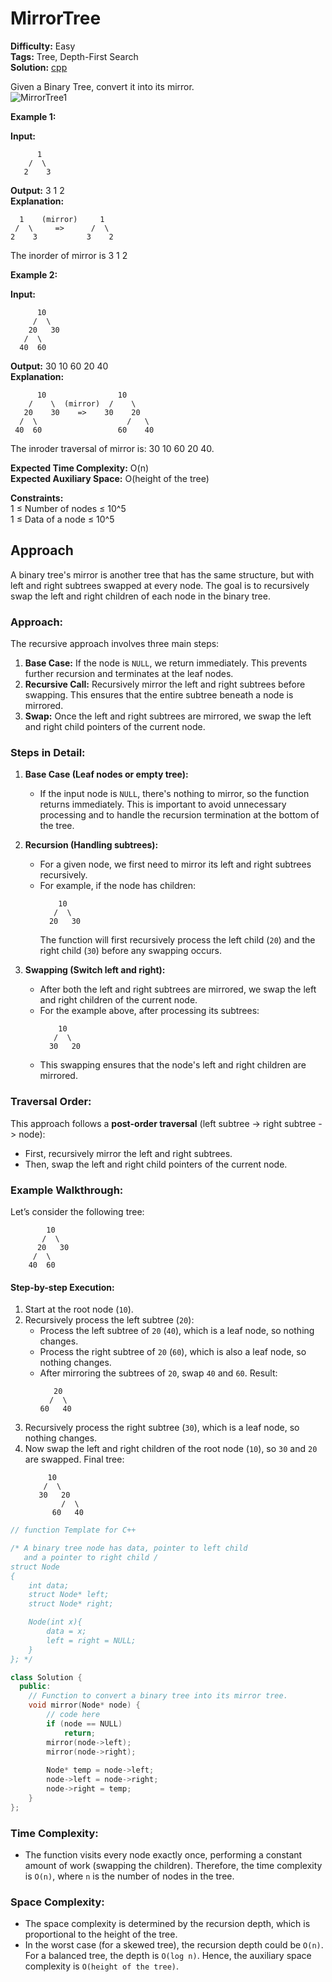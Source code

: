 # MirrorTree

**Difficulty:** Easy <br>
**Tags:** Tree, Depth-First Search <br>
**Solution:** [cpp](mirrorTree.cpp) <br>

Given a Binary Tree, convert it into its mirror.  
![MirrorTree1](https://contribute.geeksforgeeks.org/wp-content/uploads/mirrortrees.jpg "MirrorTree1")            

**Example 1:**

**Input:**
```
      1
    /  \
   2    3
```
**Output:** 3 1 2 <br>
**Explanation:**
```
  1    (mirror)     1
 /  \     =>      /  \
2    3           3    2
```
The inorder of mirror is 3 1 2

**Example 2:**

**Input:**
```
      10
     /  \
    20   30
   /  \
  40  60
```
**Output:** 30 10 60 20 40 <br>
**Explanation:** 
```
      10                10
    /    \  (mirror)  /    \
   20    30    =>    30    20
  /  \                    /   \
 40  60                 60    40
```
The inroder traversal of mirror is: 30 10 60 20 40.


**Expected Time Complexity:** O(n)  
**Expected Auxiliary Space:** O(height of the tree)

**Constraints:**  
1 ≤ Number of nodes ≤ 10^5  
1 ≤ Data of a node ≤ 10^5


## Approach

A binary tree's mirror is another tree that has the same structure, but with left and right subtrees swapped at every node. The goal is to recursively swap the left and right children of each node in the binary tree.

### Approach:
The recursive approach involves three main steps:
1. **Base Case:** If the node is `NULL`, we return immediately. This prevents further recursion and terminates at the leaf nodes.
2. **Recursive Call:** Recursively mirror the left and right subtrees before swapping. This ensures that the entire subtree beneath a node is mirrored.
3. **Swap:** Once the left and right subtrees are mirrored, we swap the left and right child pointers of the current node.

### Steps in Detail:
1. **Base Case (Leaf nodes or empty tree):**
   - If the input node is `NULL`, there's nothing to mirror, so the function returns immediately. This is important to avoid unnecessary processing and to handle the recursion termination at the bottom of the tree.

2. **Recursion (Handling subtrees):**
   - For a given node, we first need to mirror its left and right subtrees recursively.
   - For example, if the node has children:
     ```
         10
        /  \
       20   30
     ```
     The function will first recursively process the left child (`20`) and the right child (`30`) before any swapping occurs.

3. **Swapping (Switch left and right):**
   - After both the left and right subtrees are mirrored, we swap the left and right children of the current node.
   - For the example above, after processing its subtrees:
     ```
         10
        /  \
       30   20
     ```
   - This swapping ensures that the node's left and right children are mirrored.
  
### Traversal Order:
This approach follows a **post-order traversal** (left subtree -> right subtree -> node):
- First, recursively mirror the left and right subtrees.
- Then, swap the left and right child pointers of the current node.

### Example Walkthrough:
Let’s consider the following tree:
```
        10
       /  \
      20   30
     /  \
    40  60
```

#### Step-by-step Execution:
1. Start at the root node (`10`).
2. Recursively process the left subtree (`20`):
   - Process the left subtree of `20` (`40`), which is a leaf node, so nothing changes.
   - Process the right subtree of `20` (`60`), which is also a leaf node, so nothing changes.
   - After mirroring the subtrees of `20`, swap `40` and `60`.
     Result:
     ```
        20
       /  \
     60   40
     ```
3. Recursively process the right subtree (`30`), which is a leaf node, so nothing changes.
4. Now swap the left and right children of the root node (`10`), so `30` and `20` are swapped.
   Final tree:
   ```
        10
       /  \
      30   20
           /  \
         60   40
   ```

```cpp
// function Template for C++

/* A binary tree node has data, pointer to left child
   and a pointer to right child /
struct Node
{
    int data;
    struct Node* left;
    struct Node* right;

    Node(int x){
        data = x;
        left = right = NULL;
    }
}; */

class Solution {
  public:
    // Function to convert a binary tree into its mirror tree.
    void mirror(Node* node) {
        // code here
        if (node == NULL)
            return;
        mirror(node->left);
        mirror(node->right);
    
        Node* temp = node->left;
        node->left = node->right;
        node->right = temp;
    }
};
```

### Time Complexity:
- The function visits every node exactly once, performing a constant amount of work (swapping the children). Therefore, the time complexity is `O(n)`, where `n` is the number of nodes in the tree.

### Space Complexity:
- The space complexity is determined by the recursion depth, which is proportional to the height of the tree.
- In the worst case (for a skewed tree), the recursion depth could be `O(n)`. For a balanced tree, the depth is `O(log n)`. Hence, the auxiliary space complexity is `O(height of the tree)`.
